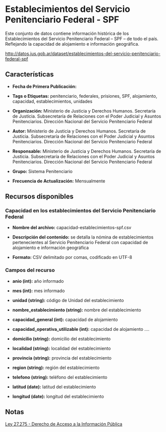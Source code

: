 Establecimientos del Servicio Penitenciario Federal - SPF
=========================================================

Este conjunto de datos contiene información histórica de los Establecimientos del Servicio Penitenciario Federal – SPF – de todo el país. Reflejando la capacidad de alojamiento e información geográfica.

http://datos.jus.gob.ar/dataset/establecimientos-del-servicio-penitenciario-federal-spf

Características
---------------

-   **Fecha de Primera Publicación:** 

-   **Tags o Etiquetas:** penitenciario, federales, prisiones, SPF, alojamiento, capacidad, establecimientos, unidades

-   **Organización:** Ministerio de Justicia y Derechos Humanos. Secretaría de Justicia. Subsecretaría de Relaciones con el Poder Judicial y Asuntos Penitenciarios. Dirección Nacional del Servicio Penitenciario Federal

-   **Autor:** Ministerio de Justicia y Derechos Humanos. Secretaría de Justicia. Subsecretaría de Relaciones con el Poder Judicial y Asuntos Penitenciarios. Dirección Nacional del Servicio Penitenciario Federal

-   **Responsable:** Ministerio de Justicia y Derechos Humanos. Secretaría de Justicia. Subsecretaría de Relaciones con el Poder Judicial y Asuntos Penitenciarios. Dirección Nacional del Servicio Penitenciario Federal

-   **Grupo:** Sistema Penitenciario

-   **Frecuencia de Actualización:** Mensualmente

Recursos disponibles
--------------------

### Capacidad en los establecimientos del Servicio Penitenciario Federal

-   **Nombre del archivo:** capacidad-establecimientos-spf.csv

-   **Descripción del contenido:** se detalla la nómina de establecimientos pertenecientes al Servicio Penitenciario Federal con capacidad de alojamiento e información geográfica

-   **Formato:** CSV delimitado por comas, codificado en UTF-8

### Campos del recurso

-   **anio (int):** año informado

-   **mes (int):** mes informado

-   **unidad (string):** código de Unidad del establecimiento

-   **nombre_establecimiento (string):** nombre del establecimiento

-   **capacidad_general (int):** capacidad de alojamiento

-   **capacidad_operativa_utilizable (int):** capacidad de alojamiento ….

-   **domicilio (string):** domicilio del establecimiento

-   **localidad (string):** localidad del establecimiento

-   **provincia (string):** provincia del establecimiento

-   **region (string):** región del establecimiento

-   **telefono (string):** teléfono del establecimiento

-   **latitud (date):** latitud del establecimiento

-   **longitud (date):** longitud del establecimiento

Notas
------

[Ley 27.275 - Derecho de Acceso a la Información Pública]( http://servicios.infoleg.gob.ar/infolegInternet/anexos/265000-269999/265949/norma.htm)
